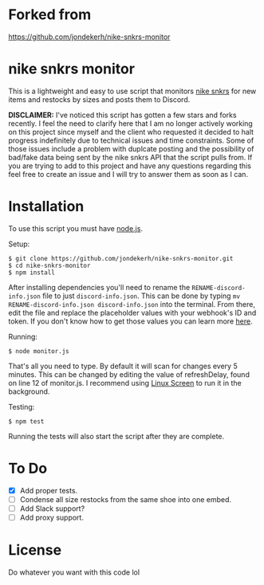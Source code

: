 # Forked from
https://github.com/jondekerh/nike-snkrs-monitor

# nike snkrs monitor
This is a lightweight and easy to use script that monitors [nike snkrs](https://www.nike.com/launch/?s=in-stock) for new items and restocks by sizes and posts them to Discord.

**DISCLAIMER:** I've noticed this script has gotten a few stars and forks recently. I feel the need to clarify here that I am no longer actively working on this project since myself and the client who requested it decided to halt progress indefinitely due to technical issues and time constraints. Some of those issues include a problem with duplcate posting and the possibility of bad/fake data being sent by the nike snkrs API that the script pulls from. If you are trying to add to this project and have any questions regarding this feel free to create an issue and I will try to answer them as soon as I can.

# Installation
To use this script you must have [node.js](https://nodejs.org/en/).

Setup:
```
$ git clone https://github.com/jondekerh/nike-snkrs-monitor.git
$ cd nike-snkrs-monitor
$ npm install
```
After installing dependencies you'll need to rename the `RENAME-discord-info.json` file to just `discord-info.json`. This can be done by typing `mv RENAME-discord-info.json discord-info.json` into the terminal. From there, edit the file and replace the placeholder values with your webhook's ID and token. If you don't know how to get those values you can learn more [here](https://github.com/Akizo96/de.isekaidev.discord.wbbBridge/wiki/How-to-get-Webhook-ID-&-Token).

Running:
```
$ node monitor.js
```
That's all you need to type. By default it will scan for changes every 5 minutes. This can be changed by editing the value of refreshDelay, found on line 12 of monitor.js. I recommend using [Linux Screen](https://www.rackaid.com/blog/linux-screen-tutorial-and-how-to/) to run it in the background.

Testing:
```
$ npm test
```
Running the tests will also start the script after they are complete.

# To Do
- [x] Add proper tests.
- [ ] Condense all size restocks from the same shoe into one embed.
- [ ] Add Slack support?
- [ ] Add proxy support.

# License
Do whatever you want with this code lol
